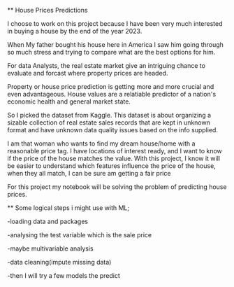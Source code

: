 
** House Prices Predictions 

I choose to work on this project because I have been very much interested in buying a house by the end of the year 2023.


When My father bought his house here in America I saw him going through so much stress and trying to compare what are the best options for him. 

For data Analysts, the real estate market give an intriguing chance to evaluate and forcast where property prices are headed. 

Property or house price prediction is getting more and more crucial and even advantageous. House values are a relatiable predictor of a nation's economic health and general market state.


So I picked the dataset from Kaggle. This dataset is about organizing a sizable collection of real estate sales records that are kept in unknown format and have unknown data quality issues based on the info supplied.

I am that woman who wants to find my dream house/home with a reasonable price tag. I have locations of interest ready, and I want to know if the price of the house matches the value. With this project, I know it will be easier to understand which features influence the price of the house, when they all match, I can be sure am getting a fair price


For this project my notebook will be solving the problem of predicting house prices. 

** Some logical steps i might use with ML;

-loading data and packages

-analysing the test variable which is the sale price

-maybe multivariable analysis

-data cleaning(impute missing data)

-then I will try a few models the predict
